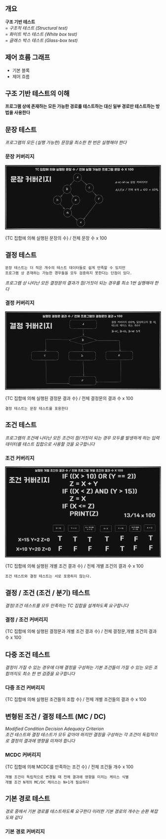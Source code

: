 ## 개요

**구조 기반 테스트** <br>
= *구조적 테스트 (Structural test)* <br>
= *화이트 박스 테스트 (White box test)* <br>
= *글래스 박스 테스트 (Glass-box test)*

## 제어 흐름 그래프

* 기본 블록
* 제어 흐름

## 구조 기반 테스트의 이해

**프로그램 상에 존재하는 모든 가능한 경로를 테스트하는 대신 
일부 경로만 테스트하는 방법을 사용한다**

## 문장 테스트

*프로그램의 모든 (실행 가능한) 문장을 최소한 한 번은 실행해야 한다*
### 문장 커버리지

![alt text](image.png)

{TC 집합에 의해 실행된 문장의 수} / 전체 문장 수 x 100

## 결정 테스트

```
문장 테스트는 더 적은 개수의 테스트 데이터들로 쉽게 만족할 수 있지만
프로그램 상 존재하는 가능한 경우들을 모두 검증하지 못한다는 단점이 있다.
```

*프로그램 상 나타난 모든 결정문의 결과가 참/거짓이 되는 경우를 최소 1번 실행해야 한다*
### 결정 커버리지

![alt text](image-2.png)

{TC 집합에 의해 실행된 결정문 결과 수} / 전체 결정문의 결과 수 x 100

```
결정 테스트는 문장 테스트를 포용한다
```

## 조건 테스트

*프로그램의 조건에 나타난 모든 조건이 참/거짓이 되는 경우 모두를  발생하게 하는
입력 데이터를 테스트 집합으로 사용할 것을 요구합니다*

### 조건 커버리지

![alt text](image-3.png)

{TC 집합에 의해 실행된 개별 조건 결과 수} / 전체 개별 조건의 결과 수 x 100

```
조건 테스트와 결정 테스트는 서로 포용하지 않는다.
```

## 결정 / 조건 (조건 / 분기) 테스트

*결정/조건 테스트를 모두 만족하는 TC 집합을 설계하도록 요구합니다*

### 결정 / 조건 커버리지
{TC 집합에 의해 실행된 결정문과 개별 조건 결과 수} / 전체 결정문,개별 조건의 결과 수 x 100

## 다중 조건 테스트

*결정이 가질 수 있는 경우에 더해 결정을 구성하는 기본 조건들이 가질 수 있는
모든 조합까지도 최소 한 번 검증을 요구합니다*

### 다중 조건 커버리지
{TC 집합에 의해 실행된 조건들의 조합 수} / 전체 개별 조건들의 결과 수 x 100

## 변형된 조건 / 결정 테스트 (MC / DC)

*Modified Condition Decision Adequacy Criterion <br>
조건 테스트와 결정 테스트가 모두 같아야 하지만 
결정을 구성하는 각 조건이 독립적으로 결정의 결과에 영향을 미쳐야 합니다*
### MCDC 커버리지
{TC 집합에 의해 MCDC를 만족하는 조건 수} / 전체 조건들 개수 x 100

```
개별 조건이 독립적으로 변경될 때 전체 결과에 영향을 미치는 케이스 식별
개별 조건 N개의 MC/DC 케이스는 N+1개 필요하다
```

## 기본 경로 테스트

*경로 중에서 기본 경로를 테스트하도록 요구한다
이러한 기본 경로의 개수는 순환 복잡도와 같다*

### 기본 경로 커버리지